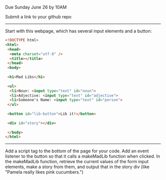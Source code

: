 Due Sunday June 26 by 10AM

Submit a link to your github repo

------

Start with this webpage, which has several input elements and a button:

```html
<!DOCTYPE html>
<html>
 <head>
  <meta charset="utf-8" />
  <title></title>
 </head>
 <body>
 
 <h1>Mad Libs</h1>
 
 <ul>
  <li>Noun: <input type="text" id="noun">
  <li>Adjective: <input type="text" id="adjective">
  <li>Someone's Name: <input type="text" id="person">
 </ul>
 
 <button id="lib-button">Lib it!</button>
  
 <div id="story"></div>
  
 </body>
</html>
```

---------------------------------
Add a script tag to the bottom of the page for your code.
Add an event listener to the button so that it calls a makeMadLib function when clicked.
In the makeMadLib function, retrieve the current values of the form input elements, make a story from them, and output that in the story div (like "Pamela really likes pink cucumbers.")